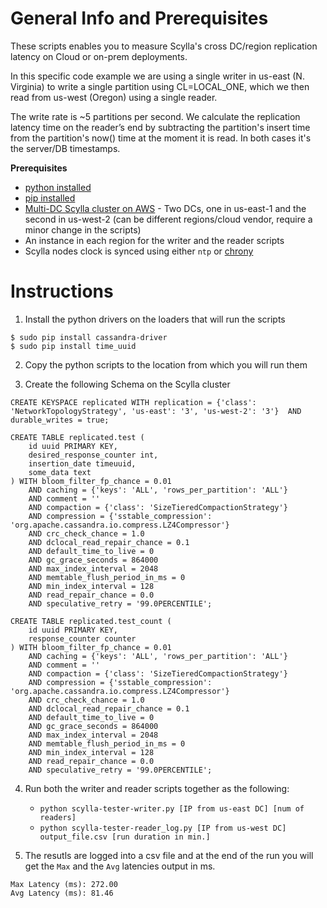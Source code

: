 General Info and Prerequisites
==============================

These scripts enables you to measure Scylla's cross DC/region replication latency on Cloud or on-prem deployments.

In this specific code example we are using a single writer in us-east (N. Virginia) to write a single partition using CL=LOCAL_ONE, which we then read from us-west (Oregon) using a single reader.

The write rate is ~5 partitions per second. We calculate the replication latency time on the reader’s end by subtracting the partition's insert time from the partition's now() time at the moment it is read. In both cases it's the server/DB timestamps.


**Prerequisites**
- [python installed](https://www.python.org/download/releases/2.7/)
- [pip installed](https://packaging.python.org/guides/installing-using-linux-tools/)
- [Multi-DC Scylla cluster on AWS](http://docs.scylladb.com/procedures/ec2_dc/) - Two DCs, one in us-east-1 and the second in us-west-2 (can be different regions/cloud vendor, require a minor change in the scripts)
- An instance in each region for the writer and the reader scripts
- Scylla nodes clock is synced using either ```ntp``` or [chrony](https://aws.amazon.com/blogs/aws/keeping-time-with-amazon-time-sync-service/)



Instructions
============

1. Install the python drivers on the loaders that will run the scripts
```
$ sudo pip install cassandra-driver
$ sudo pip install time_uuid
```

2. Copy the python scripts to the location from which you will run them

3. Create the following Schema on the Scylla cluster

```
CREATE KEYSPACE replicated WITH replication = {'class': 'NetworkTopologyStrategy', 'us-east': '3', 'us-west-2': '3'}  AND durable_writes = true;

CREATE TABLE replicated.test (
    id uuid PRIMARY KEY,
    desired_response_counter int,
    insertion_date timeuuid,
    some_data text
) WITH bloom_filter_fp_chance = 0.01
    AND caching = {'keys': 'ALL', 'rows_per_partition': 'ALL'}
    AND comment = ''
    AND compaction = {'class': 'SizeTieredCompactionStrategy'}
    AND compression = {'sstable_compression': 'org.apache.cassandra.io.compress.LZ4Compressor'}
    AND crc_check_chance = 1.0
    AND dclocal_read_repair_chance = 0.1
    AND default_time_to_live = 0
    AND gc_grace_seconds = 864000
    AND max_index_interval = 2048
    AND memtable_flush_period_in_ms = 0
    AND min_index_interval = 128
    AND read_repair_chance = 0.0
    AND speculative_retry = '99.0PERCENTILE';

CREATE TABLE replicated.test_count (
    id uuid PRIMARY KEY,
    response_counter counter
) WITH bloom_filter_fp_chance = 0.01
    AND caching = {'keys': 'ALL', 'rows_per_partition': 'ALL'}
    AND comment = ''
    AND compaction = {'class': 'SizeTieredCompactionStrategy'}
    AND compression = {'sstable_compression': 'org.apache.cassandra.io.compress.LZ4Compressor'}
    AND crc_check_chance = 1.0
    AND dclocal_read_repair_chance = 0.1
    AND default_time_to_live = 0
    AND gc_grace_seconds = 864000
    AND max_index_interval = 2048
    AND memtable_flush_period_in_ms = 0
    AND min_index_interval = 128
    AND read_repair_chance = 0.0
    AND speculative_retry = '99.0PERCENTILE';
```

4. Run both the writer and reader scripts together as the following:
	- ```python scylla-tester-writer.py [IP from us-east DC] [num of readers]```
	- ```python scylla-tester-reader_log.py [IP from us-west DC] output_file.csv [run duration in min.]```

5. The resutls are logged into a csv file and at the end of the run you will get the ```Max``` and the ```Avg``` latencies output in ms. 
```
Max Latency (ms): 272.00
Avg Latency (ms): 81.46
```
